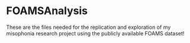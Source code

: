 # FOAMSAnalysis
These are the files needed for the replication and exploration of my misophonia research project using the publicly available FOAMS dataset!

